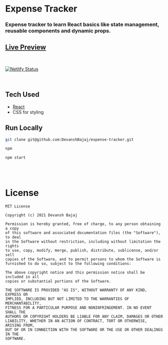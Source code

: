 # Expense Tracker

### Expense tracker to learn React basics like state management, reusable components and dynamic props.

## [Live Preview](https://trusting-noether-574940.netlify.app/)
</br>

[![Netlify Status](https://api.netlify.com/api/v1/badges/e6306686-5a48-4ab3-854d-0fc4f39af6c5/deploy-status)](https://app.netlify.com/sites/trusting-noether-574940/deploys)

</br>


## Tech Used
- [React](https://reactjs.org/)
- CSS for styling


## Run Locally
```sh
git clone git@github.com:DevanshBajaj/expense-tracker.git

npm

npm start
```
</br>
</br>

# License

```
MIT License

Copyright (c) 2021 Devansh Bajaj

Permission is hereby granted, free of charge, to any person obtaining a copy
of this software and associated documentation files (the "Software"), to deal
in the Software without restriction, including without limitation the rights
to use, copy, modify, merge, publish, distribute, sublicense, and/or sell
copies of the Software, and to permit persons to whom the Software is
furnished to do so, subject to the following conditions:

The above copyright notice and this permission notice shall be included in all
copies or substantial portions of the Software.

THE SOFTWARE IS PROVIDED "AS IS", WITHOUT WARRANTY OF ANY KIND, EXPRESS OR
IMPLIED, INCLUDING BUT NOT LIMITED TO THE WARRANTIES OF MERCHANTABILITY,
FITNESS FOR A PARTICULAR PURPOSE AND NONINFRINGEMENT. IN NO EVENT SHALL THE
AUTHORS OR COPYRIGHT HOLDERS BE LIABLE FOR ANY CLAIM, DAMAGES OR OTHER
LIABILITY, WHETHER IN AN ACTION OF CONTRACT, TORT OR OTHERWISE, ARISING FROM,
OUT OF OR IN CONNECTION WITH THE SOFTWARE OR THE USE OR OTHER DEALINGS IN THE
SOFTWARE.

```